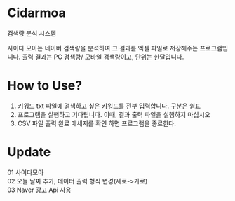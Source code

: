 # Cidarmoa
검색량 분석 시스템

사이다 모아는 네이버 검색량을 분석하여 그 결과를 엑셀 파일로 저장해주는 프로그램입니다.
출력 결과는 PC 검색량/ 모바일 검색량이고, 단위는 한달입니다.


# How to Use?

1) 키워드 txt 파일에 검색하고 싶은 키워드를 전부 입력합니다. 구분은 쉼표
2) 프로그램을 실행하고 기다립니다. 이때, 결과 출력 파일을 실행하지 마십시오
3) CSV 파일 출력 완료 메세지를 확인 하면 프로그램을 종료한다.


# Update

01 사이다모아<a></a>  
02 오늘 날짜 추가, 데이터 출력 형식 변경(세로->가로)  
03 Naver 광고 Api 사용
